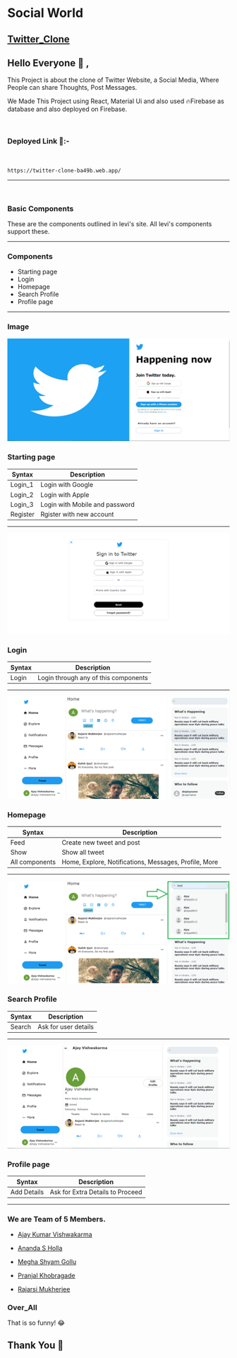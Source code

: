 # Social World
##  [Twitter_Clone](https://twitter-clone-ba49b.web.app/)

## Hello Everyone 👋 ,

This Project is about the clone of Twitter Website, a Social Media, Where People can share Thoughts, Post Messages. 

We Made This Project using React, Material Ui and also used 🔥Firebase as database and also deployed on Firebase.

<br>

### Deployed Link 🚀:-    
<br>

    https://twitter-clone-ba49b.web.app/

<hr>
<br>

### Basic Components

These are the components outlined in levi's site. All levi's components support these.

---

### Components
- Starting page
- Login
- Homepage
- Search Profile
- Profile page
---

### Image

![alt text](https://raw.githubusercontent.com/Ajaykvishwakarma/Images/main/twitter_starting.png)


### Starting page

| Syntax | Description |
| ----------- | ----------- |
| Login_1 | Login with Google |
| Login_2 | Login with Apple |
| Login_3 | Login with Mobile and password |
| Register | Rgister with new account |

---

![alt text](https://raw.githubusercontent.com/Ajaykvishwakarma/Images/main/login_simple.png)

### Login

| Syntax | Description |
| ------------- | -------------- |
| Login | Login through any of this components |

---

![alt text](https://raw.githubusercontent.com/Ajaykvishwakarma/Images/main/Home.png)

### Homepage

| Syntax | Description |
| ------------- | -------------- |
| Feed | Create new tweet and post |
| Show | Show all tweet |
| All components | Home, Explore, Notifications, Messages, Profile, More |

---

![alt text](https://raw.githubusercontent.com/Ajaykvishwakarma/Images/main/Debounce.png)


### Search Profile
 
| Syntax | Description |
| ------------- | -------------- |
| Search | Ask for user details |


---

![alt text](https://raw.githubusercontent.com/Ajaykvishwakarma/Images/main/profile.png)


### Profile page

| Syntax | Description |
| ------------- | -------------- |
| Add Details | Ask for Extra Details to Proceed |

---


### We are Team of 5 Members.

* <a href="https://github.com/Ajaykvishwakarma">Ajay Kumar Vishwakarma</a>

* <a href="https://github.com/Anands-88">Ananda S Holla</a>

* <a href="https://github.com/meghashyamgollu">Megha Shyam Gollu</a>

* <a href="https://github.com/Pranjal7777">Pranjal Khobragade</a>

* <a href="https://github.com/RajarsiMukherjee">Rajarsi Mukherjee</a>

### Over_All 

That is so funny! :joy:

## Thank You 🙏 
